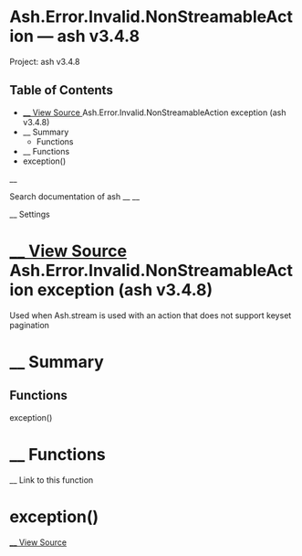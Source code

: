 # Ash.Error.Invalid.NonStreamableAction — ash v3.4.8

Project: ash v3.4.8

## Table of Contents

- [ __ View Source ](external_link) Ash.Error.Invalid.NonStreamableAction exception (ash v3.4.8)
- __ Summary
  - Functions
- __ Functions
- exception()

__

Search documentation of ash __ __

__ Settings

#  [ __ View Source ](external_link) Ash.Error.Invalid.NonStreamableAction exception (ash v3.4.8)

Used when Ash.stream is used with an action that does not support keyset pagination

#  __ Summary

##  Functions

exception()

#  __ Functions

__ Link to this function

# exception()

[ __ View Source ](external_link)
